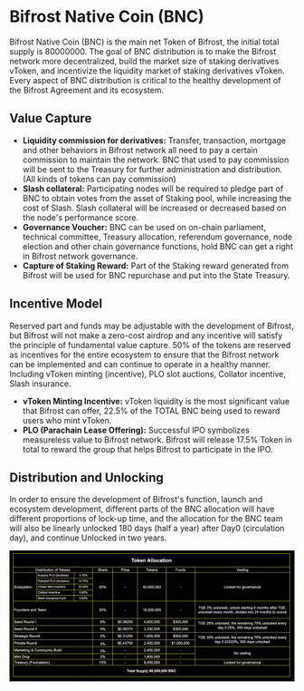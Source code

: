 # Bifrost Native Coin \(BNC\)

Bifrost Native Coin \(BNC\) is the main net Token of Bifrost, the initial total supply is 80000000. 
The goal of BNC distribution is to make the Bifrost network more decentralized, build the market size of staking derivatives vToken, and incentivize the liquidity market of staking derivatives vToken. Every aspect of BNC distribution is critical to the healthy development of the Bifrost Agreement and its ecosystem.

## Value Capture

* **Liquidity commission for derivatives:** Transfer, transaction, mortgage and other behaviors in Bifrost network all need to pay a certain commission to maintain the network. BNC that used to pay commission will be sent to the Treasury for further administration and distribution. \(All kinds of tokens can pay commission\)
* **Slash collateral:** Participating nodes will be required to pledge part of BNC to obtain votes from the asset of Staking pool, while increasing the cost of Slash. Slash collateral will be increased or decreased based on the node's performance score.
* **Governance Voucher:** BNC can be used on on-chain parliament, technical committee, Treasury allocation, referendum governance, node election and other chain governance functions, hold BNC can get a right in Bifrost network governance.
* **Capture of Staking Reward:** Part of the Staking reward generated from Bifrost will be used for BNC repurchase and put into the State Treasury.

## Incentive Model

Reserved part and funds may be adjustable with the development of Bifrost, but Bifrost will not make a zero-cost airdrop and any incentive will satisfy the principle of fundamental value capture.
  50% of the tokens are reserved as incentives for the entire ecosystem to ensure that the Bifrost network can be implemented and can continue to operate in a healthy manner. Including vToken minting \(incentive\), PLO slot auctions, Collator incentive, Slash insurance.

* **vToken Minting Incentive:** vToken liquidity is the most significant value that Bifrost can offer, 22.5% of the TOTAL BNC being used to reward users who mint vToken.
* **PLO \(Parachain Lease Offering\):** Successful IPO symbolizes measureless value to Bifrost network. Bifrost will release 17.5% Token in total to reward the group that helps Bifrost to participate in the IPO.

## Distribution and Unlocking

In order to ensure the development of Bifrost's function, launch and ecosystem development, different parts of the BNC allocation will have different proportions of lock-up time, and the allocation for the BNC team will also be linearly unlocked 180 days \(half a year\) after Day0 \(circulation day\), and continue Unlocked in two years.

![](../.gitbook/assets/bnc-fen-pei-bi-li-20210612.png)


